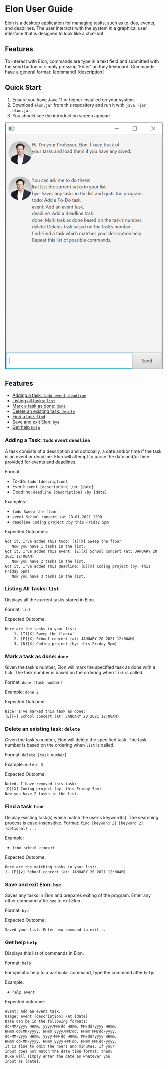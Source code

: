 # Elon User Guide
Elon is a desktop application for managing tasks, such as to-dos, events,
and deadlines. The user interacts with the system in a graphical user
interface that is designed to look like a chat-bot.

## Features 
To interact with Elon, commands are type in a text field and submitted
with the send button or simply pressing 'Enter' on they keyboard.
Commands have a general format: [command] [description]

## Quick Start
1. Ensure you have Java 11 or higher installed on your system.
1. Download `elon.jar` from this repository and run it with `java -jar elon.jar`.
1. You should see the introduction screen appear:

![Elon introduction screen](Ui_Intro_Screen.png)

## Features
* [Adding a task: `todo`, `event`, `deadline`](#adding-a-task-todo-event-deadline)
* [Listing all tasks: `list`](#listing-all-tasks-list)
* [Mark a task as done: `done`](#mark-a-task-as-done-done)
* [Delete an existing task: `delete`](#delete-an-existing-task-delete)
* [Find a task `find`](#find-a-task-find)
* [Save and exit Elon: `bye`](#save-and-exit-elon-bye)
* [Get help `help`](#get-help-help)

### Adding a Task: `todo` `event` `deadline`
A task consists of a description and optionally, a date and/or time
if the task is an event or deadline. Elon will attempt to parse the
date and/or time provided for events and deadlines.

Format:
* To-do: `todo [description]`
* Event: `event [description] /at [date]`
* Deadline: `deadline [description] /by [date]`

Examples:
* `todo Sweep the floor`
* `event School concert /at 20-01-2021 1200`
* `deadline Coding project /by this Friday 5pm`

Expected Outcomes:
```$xslt
Got it, I've added this todo: [T][X] Sweep the floor
   Now you have 1 tasks in the list.
Got it, I've added this event: [E][X] School concert (at: JANUARY 20 2021 12:00AM)
   Now you have 2 tasks in the list.
Got it, I've added this deadline: [D][X] Coding project (by: this Friday 5pm)
   Now you have 3 tasks in the list.
```

### Listing All Tasks: `list`
Displays all the current tasks stored in Elon.

Format: `list`

Expected Outcome:
```$xslt
Here are the tasks in your list:
    1. [T][X] Sweep the floorw`
    2. [E][X] School concert (at: JANUARY 20 2021 12:00AM)
    3. [D][X] Coding project (by: this Friday 5pm)`
```

### Mark a task as done: `done`
Given the task's number, Elon will mark the specified
task as done with a tick. The task number is based on 
the ordering when `list` is called.

Format: `done [task number]`

Example: `done 2`

Expected Outcome:
```$xslt
Nice! I've marked this task as done:
[E][✔] School concert (at: JANUARY 20 2021 12:00AM)
```

### Delete an existing task: `delete`
Given the task's number, Elon will delete the specified
task. The task number is based on the ordering when `list` is called.

Format: `delete [task number]`

Example: `delete 3`

Expected Outcome:
```$xslt
Noted. I have removed this task:
[D][X] Coding project (by: this Friday 5pm)
Now you have 2 tasks in the list.
```

### Find a task `find`
Display existing task(s) which match the user's keyword(s).
The searching process is case-insensitive.
Format: `find [keyword 1] [keyword 2] (optional) ...`

Example:
* `find school concert`

Expected Outcome:
```$xslt
Here are the matching tasks in your list:
1. [E][✔] School concert (at: JANUARY 20 2021 12:00AM)
```

### Save and exit Elon: `bye`
Saves any tasks in Elon and prepares exiting of the program.
Enter any other command after `bye` to exit Elon.

Format: `bye`

Expected Outcome:
```
Saved your list. Enter new command to exit...
```

### Get help `help`
Displays this list of commands in Elon.

Format: `help`
 
For specific help to a particular command, type the command after `help`:

Example:
* `help event`

Expected outcome:
```$xslt
event: Add an event task.
Usage: event [description] /at [date]
Date can be in the following formats:
dd/MM/yyyy HHmm, yyyy/MM/dd HHmm, MM/dd/yyyy HHmm,
HHmm dd/MM/yyyy, HHmm yyyy/MM/dd, HHmm MM/dd/yyyy,
dd-MM-yyyy HHmm, yyyy-MM-dd HHmm, MM/dd/yyyy HHmm,
HHmm dd-MM-yyyy, HHmm yyyy-MM-dd, HHmm MM-dd-yyyy.
It is fine to omit the hours and minutes. If your
input does not match the date time format, then\
Duke will simply enter the date as whatever you
input as [date].
```